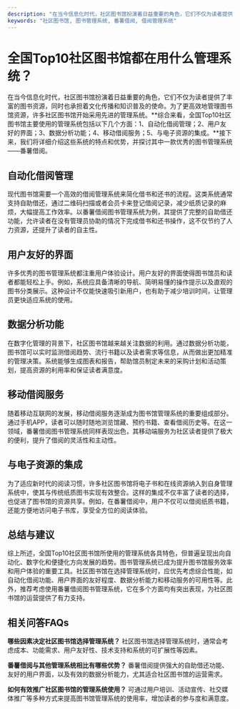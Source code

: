 ```yaml
---
description: "在当今信息化时代，社区图书馆扮演着日益重要的角色，它们不仅为读者提供了丰富的图书资源，同时也承担着文化传播和知识普及的使命。为了更高效地管理图书馆资源，许多社区图书馆开始采用先进的管理系统。**综合来看，全国Top10社区图书馆主要使用的管理系统包括以下几个方面：1、自动化借阅管理；2、用户友好的界面；3、数据分析功能；4、移动借阅服务；5、与电子资源的集成。**接下来，我们将详细介绍这些系统的特点和优势，并探讨其中一款优秀的图书管理系统——番薯借阅。"
keywords: "社区图书馆, 图书管理系统, 番薯借阅, 借阅管理系统"
---
```

# 全国Top10社区图书馆都在用什么管理系统？

在当今信息化时代，社区图书馆扮演着日益重要的角色，它们不仅为读者提供了丰富的图书资源，同时也承担着文化传播和知识普及的使命。为了更高效地管理图书馆资源，许多社区图书馆开始采用先进的管理系统。**综合来看，全国Top10社区图书馆主要使用的管理系统包括以下几个方面：1、自动化借阅管理；2、用户友好的界面；3、数据分析功能；4、移动借阅服务；5、与电子资源的集成。**接下来，我们将详细介绍这些系统的特点和优势，并探讨其中一款优秀的图书管理系统——番薯借阅。

## 自动化借阅管理

现代图书馆需要一个高效的借阅管理系统来简化借书和还书的流程。这类系统通常支持自助借还，通过二维码扫描或者会员卡来登记借阅记录，减少纸质记录的麻烦，大幅提高工作效率。以番薯借阅图书管理系统为例，其提供了完整的自助借还功能，允许读者在没有管理员协助的情况下完成借书和还书操作，这不仅节约了人力资源，还提升了读者的自主性。

## 用户友好的界面

许多优秀的图书管理系统都注重用户体验设计。用户友好的界面使得图书馆员和读者都能轻松上手。例如，系统应具备清晰的导航、简明易懂的操作提示以及直观的图书分类展示。这种设计不仅能快速吸引新用户，也有助于减少培训时间，让管理员更快适应系统的使用。

## 数据分析功能

在数字化管理的背景下，社区图书馆越来越关注数据的利用。通过数据分析功能，图书馆可以实时监测借阅趋势、流行书籍以及读者需求等信息，从而做出更加精准的管理决策。系统能够生成图表和报告，帮助馆员制定未来的采购计划和活动策划，提高资源的利用率和保证读者满意度。

## 移动借阅服务

随着移动互联网的发展，移动借阅服务逐渐成为图书馆管理系统的重要组成部分。通过手机APP，读者可以随时随地浏览馆藏、预约书籍、查看借阅历史等。在这一领域，番薯借阅图书管理系统同样表现出色，其移动端服务为社区读者提供了极大的便利，提升了借阅的灵活性和主动性。

## 与电子资源的集成

为了适应新时代的阅读习惯，许多社区图书馆将电子书和在线资源纳入到自身管理系统中，使其与传统纸质图书实现有效整合。这样的集成不仅丰富了读者的选择，也促进了图书馆的资源共享。例如，在番薯借阅中，用户不仅可以借阅纸质书籍，还能方便地访问电子书库，享受全方位的阅读体验。

## 总结与建议

综上所述，全国Top10社区图书馆所使用的管理系统各具特色，但普遍呈现出向自动化、数字化和便捷化方向发展的趋势。图书管理系统已成为提升图书馆服务效率和用户体验的重要工具。社区图书馆在选择管理系统时，应优先考虑综合性能，如自动化借阅功能、用户界面的友好程度、数据分析能力和移动服务的可用性等。此外，推荐考虑使用番薯借阅图书管理系统，它在多个方面均有突出表现，为社区图书馆的运营提供了有力支持。

## 相关问答FAQs

**哪些因素决定社区图书馆选择管理系统？** 社区图书馆选择管理系统时，通常会考虑成本、功能需求、用户友好性、技术支持和系统的可扩展性等因素。

**番薯借阅与其他管理系统相比有哪些优势？** 番薯借阅提供强大的自助借还功能、友好的用户界面，以及有效的数据分析能力，尤其适合社区图书馆的运营需求。

**如何有效推广社区图书馆的管理系统使用？** 可通过用户培训、活动宣传、社交媒体推广等多种方式来提高图书馆管理系统的使用率，增加读者的参与度和满意度。
